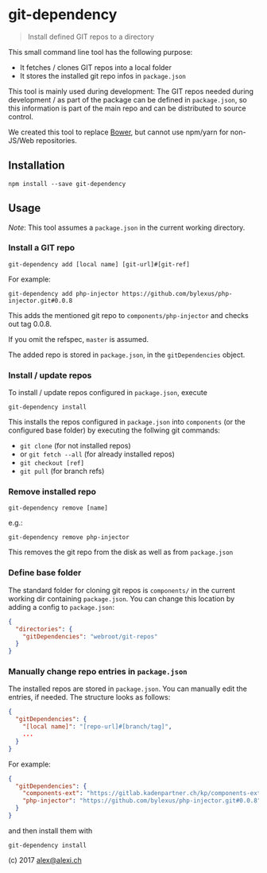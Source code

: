 git-dependency
======================

> Install defined GIT repos to a directory

This small command line tool has the following purpose:

* It fetches / clones GIT repos into a local folder
* It stores the installed git repo infos in `package.json`

This tool is mainly used during development: The GIT repos needed during development / as part of the package can
be defined in `package.json`, so this information is part of the main repo and can be distributed to source control.

We created this tool to replace [Bower](https://bower.io/), but cannot use npm/yarn for non-JS/Web repositories.

Installation
-------------

`npm install --save git-dependency`

Usage
-----

*Note*: This tool assumes a `package.json` in the current working directory.

### Install a GIT repo

`git-dependency add [local name] [git-url]#[git-ref]`

For example:

`git-dependency add php-injector https://github.com/bylexus/php-injector.git#0.0.8`

This adds the mentioned git repo to `components/php-injector` and checks out tag 0.0.8.

If you omit the refspec, `master` is assumed.

The added repo is stored in `package.json`, in the `gitDependencies` object.

### Install / update repos

To install / update repos configured in `package.json`, execute

`git-dependency install`

This installs the repos configured in `package.json` into `components` (or the configured base folder) by executing the follwing git commands:

* `git clone` (for not installed repos)
* or `git fetch --all` (for already installed repos)
* `git checkout [ref]`
* `git pull` (for branch refs)

### Remove installed repo

`git-dependency remove [name]`

e.g.:

`git-dependency remove php-injector`

This removes the git repo from the disk as well as from `package.json`

### Define base folder

The standard folder for cloning git repos is `components/` in the current working dir containing `package.json`.
You can change this location by adding a config to `package.json`:

```json
{
  "directories": {
    "gitDependencies": "webroot/git-repos"
  }
}
```

### Manually change repo entries in `package.json`

The installed repos are stored in `package.json`. You can manually edit the entries, if needed. The structure looks as follows:

```json
{
  "gitDependencies": {
    "[local name]": "[repo-url]#[branch/tag]",
    ...
  }
}
```

For example:

```json
{
  "gitDependencies": {
    "components-ext": "https://gitlab.kadenpartner.ch/kp/components-ext.git#0.2.2",
    "php-injector": "https://github.com/bylexus/php-injector.git#0.0.8"
  }
}
```

and then install them with

`git-dependency install`



(c) 2017 alex@alexi.ch
